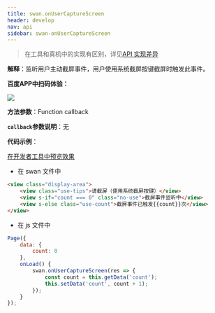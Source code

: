 ```yaml
---
title: swan.onUserCaptureScreen
header: develop
nav: api
sidebar: swan-onUserCaptureScreen
---
```



 

> 在工具和真机中的实现有区别，详见[API 实现差异](https://smartapp.baidu.com/docs/develop/devtools/diff/)

**解释**：监听用户主动截屏事件，用户使用系统截屏按键截屏时触发此事件。

**百度APP中扫码体验：**

<img src="https://b.bdstatic.com/miniapp/assets/images/doc_demo/onUserCaptureScreen.png"  class="demo-qrcode-image" />


**方法参数**：Function callback

**`callback`参数说明**：无

**代码示例**：

<a href="swanide://fragment/0ef6b9cc220c17e255b866a422339bfd1574220849773" title="在开发者工具中预览效果" target="_self">在开发者工具中预览效果</a>

* 在 swan 文件中

```html
<view class="display-area">
    <view class="use-tips">请截屏（使用系统截屏按键）</view>
    <view s-if="count === 0" class="no-use">截屏事件监听中</view>
    <view s-else class="use-count">截屏事件已触发{{count}}次</view>
</view>
```

* 在 js 文件中

```js
Page({
    data: {
        count: 0
    },
    onLoad() {
        swan.onUserCaptureScreen(res => {
            const count = this.getData('count');
            this.setData('count', count + 1);
        });
    }
});
```
